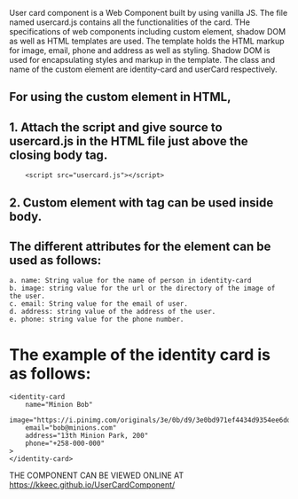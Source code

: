 User card component is a Web Component built by using vanilla JS. The file named usercard.js contains all the functionalities of the card. 
THe specifications of web components including custom element, shadow DOM as well as HTML templates are used.
The template holds the HTML markup for image, email, phone and address as well as styling.
Shadow DOM is used for encapsulating styles and markup in the template.
The class and name of the custom element are identity-card and userCard respectively.

## For using the custom element in HTML, 
## 1. Attach the script and give source to usercard.js in the HTML file just above the closing body tag.
        <script src="usercard.js"></script>
## 2. Custom element with tag <identity-card></identity-card> can be used inside body.


## The different attributes for the element can be used as follows:
    a. name: String value for the name of person in identity-card
    b. image: string value for the url or the directory of the image of the user.
    c. email: String value for the email of user.
    d. address: string value of the address of the user.
    e. phone: string value for the phone number.
    
# The example of the identity card is as follows:

    <identity-card
        name="Minion Bob"
        image="https://i.pinimg.com/originals/3e/0b/d9/3e0bd971ef4434d9354ee6dde37aed88.jpg"
        email="bob@minions.com"
        address="13th Minion Park, 200"
        phone="+258-000-000"
    >
    </identity-card>
    
    
THE COMPONENT CAN BE VIEWED ONLINE AT https://kkeec.github.io/UserCardComponent/
